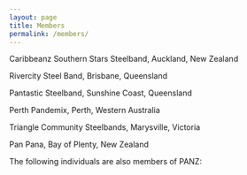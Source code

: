 ```yaml
---
layout: page
title: Members
permalink: /members/
---
```


Caribbeanz Southern Stars Steelband, Auckland, New Zealand

Rivercity Steel Band, Brisbane, Queensland

Pantastic Steelband, Sunshine Coast, Queensland

Perth Pandemix, Perth, Western Australia

Triangle Community Steelbands, Marysville, Victoria

Pan Pana, Bay of Plenty, New Zealand


The following individuals are also members of PANZ: